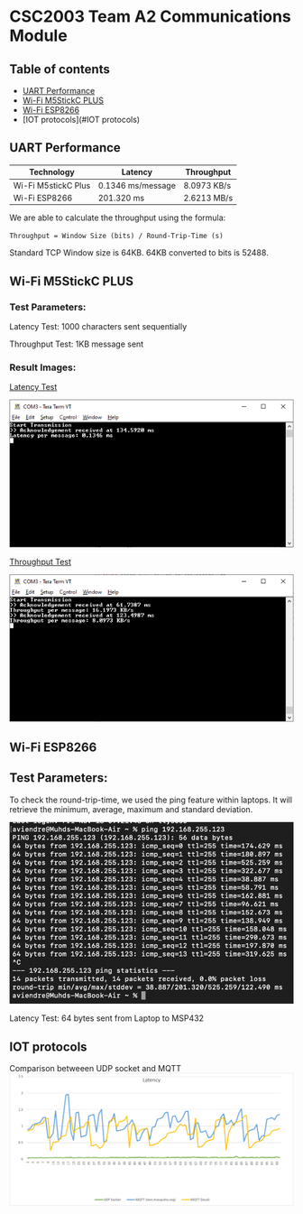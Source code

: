 # CSC2003 Team A2 Communications Module
## Table of contents
* [UART Performance](#uart-performance)
* [Wi-Fi M5StickC PLUS](#wi-fi-m5stickc-plus)
* [Wi-Fi ESP8266](#wi-fi-esp8266)
* [IOT protocols](#IOT protocols)


## UART Performance
|Technology          |Latency          |Throughput |
|--------------------|-----------------|-----------|
|Wi-Fi M5stickC Plus |0.1346 ms/message|8.0973 KB/s|
|Wi-Fi ESP8266       |201.320 ms       |2.6213 MB/s|

We are able to calculate the throughput using the formula: 

`Throughput = Window Size (bits) / Round-Trip-Time (s)`

Standard TCP Window size is 64KB. 64KB converted to bits is 52488.

## Wi-Fi M5StickC PLUS
### Test Parameters:
Latency Test: 1000 characters sent sequentially

Throughput Test: 1KB message sent

### Result Images:

<ins>Latency Test</ins>

![Latency Screenshot](./assets/ttermpro_m5_latency.png)

<ins>Throughput Test</ins>

![Throughput Screenshot](./assets/ttermpro_m5_throughput.png)

## Wi-Fi ESP8266
## Test Parameters:
To check the round-trip-time, we used the ping feature within laptops. It will retrieve the minimum, average, maximum and standard deviation.

![Latency Screenshot](./assets/espLatency.png)

Latency Test: 64 bytes sent from Laptop to MSP432

## IOT protocols
Comparison betweeen UDP socket and MQTT
![Latency](./assets/wifiprotocol.png)
